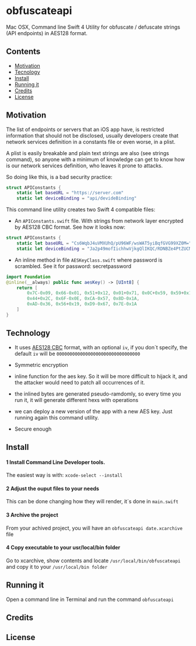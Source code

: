 # obfuscateapi

Mac OSX, Command line Swift 4 Utility for obfuscate / defuscate strings (API endpoints) in AES128 format.

## Contents

- [Motivation](#motivation)
- [Tecnology](#technology)
- [Install](#install)
- [Running it](#running-it)
- [Credits](#credits)
- [License](#license)

## Motivation

The list of endpoints or servers that an iOS app have, is restricted information that should not be disclosed, usually developers create that network services definition in a constants file or even worse, in a plist.

A plist is easily breakable and plain text strings are also (see strings command), so anyone with a minimum of knowledge can get to know how is our network services definition, who leaves it prone to attacks.

So doing like this, is a bad security practice:

```swift
struct APIConstants {
    static let baseURL = "https://server.com"
    static let deviceBinding = "api/devideBinding"
```

This command line utility creates two Swift 4 compatible files:

- An ```APIConstants.swift``` file. With strings from network layer encrypted by AES128 CBC format. See how it looks now:

```swift
struct APIConstants {
    static let baseURL = "Cs6WqbJ4uVMXUhQ/pU96WF/wsWAT5yiBqfGVG99XZ0M="
    static let deviceBinding = "Ja2p49mofIichhwVjkgQlIKQC/RDNBZe4PtZUCMaYCY="
```

- An inline method in file ```AESKeyClass.swift``` where password is scrambled. See it for password: secretpassword

```swift
import Foundation
@inline(__always) public func aesKey() -> [UInt8] {
    return [
        0x7C-0x09, 0x66-0x01, 0x51+0x12, 0x01+0x71, 0x0C+0x59, 0x59+0x1B,
        0x44+0x2C, 0x6F-0x0E, 0xCA-0x57, 0x8D-0x1A,
        0xAD-0x36, 0x56+0x19, 0xD9-0x67, 0x7E-0x1A
    ]
}
```
## Technology

* It uses [AES128 CBC](https://tools.ietf.org/html/rfc3602) format, with an optional ```iv```, if you don´t specify, the default ```iv``` will be ```00000000000000000000000000000000```

* Symmetric encryption

* inline function for the aes key. So it will be more difficult to hijack it, and the attacker would need to patch all occurrences of it.

* the inlined bytes are generated pseudo-ramdomly, so every time you run it, it will generate different hexs with operations

* we can deploy a new version of the app with a new AES key. Just running again this command utility.

* Secure enough

## Install

#### 1 Install Command Line Developer tools.

The easiest way is with: ```xcode-select --install```

#### 2 Adjust the ouput files to your needs

This can be done changing how they will render, it´s done in ```main.swift```

#### 3 Archive the project

From your achived project, you will have an ```obfuscateapi date.xcarchive``` file

#### 4 Copy executable to your usr/local/bin folder

Go to xcarchive, show contents and locate  ```/usr/local/bin/obfuscateapi``` and copy it to your ```/usr/local/bin folder```

## Running it

Open a command line in Terminal and run the command ```obfuscateapi```

## Credits
## License
